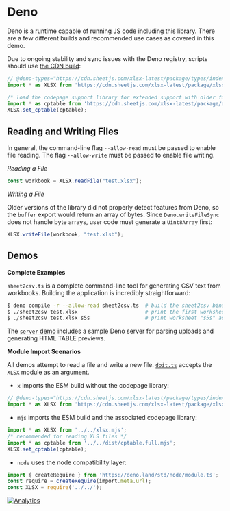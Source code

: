 # Deno

Deno is a runtime capable of running JS code including this library.  There are
a few different builds and recommended use cases as covered in this demo.

Due to ongoing stability and sync issues with the Deno registry, scripts should
use [the CDN build](https://cdn.sheetjs.com/xlsx-latest/package/xlsx.mjs):

```js
// @deno-types="https://cdn.sheetjs.com/xlsx-latest/package/types/index.d.ts"
import * as XLSX from 'https://cdn.sheetjs.com/xlsx-latest/package/xlsx.mjs';

/* load the codepage support library for extended support with older formats  */
import * as cptable from 'https://cdn.sheetjs.com/xlsx-latest/package/dist/cpexcel.full.mjs';
XLSX.set_cptable(cptable);
```


## Reading and Writing Files

In general, the command-line flag `--allow-read` must be passed to enable file
reading.  The flag `--allow-write` must be passed to enable file writing.

_Reading a File_

```ts
const workbook = XLSX.readFile("test.xlsx");
```

_Writing a File_

Older versions of the library did not properly detect features from Deno, so the
`buffer` export would return an array of bytes.  Since `Deno.writeFileSync` does
not handle byte arrays, user code must generate a `Uint8Array` first:

```ts
XLSX.writeFile(workbook, "test.xlsb");
```

## Demos

**Complete Examples**

`sheet2csv.ts` is a complete command-line tool for generating CSV text from
workbooks.  Building the application is incredibly straightforward:

```bash
$ deno compile -r --allow-read sheet2csv.ts  # build the sheet2csv binary
$ ./sheet2csv test.xlsx                      # print the first worksheet as CSV
$ ./sheet2csv test.xlsx s5s                  # print worksheet "s5s" as CSV
```

The [`server` demo](../server) includes a sample Deno server for parsing uploads
and generating HTML TABLE previews.


**Module Import Scenarios**

All demos attempt to read a file and write a new file.  [`doit.ts`](./doit.ts)
accepts the `XLSX` module as an argument.

- `x` imports the ESM build without the codepage library:

```ts
// @deno-types="https://cdn.sheetjs.com/xlsx-latest/package/types/index.d.ts"
import * as XLSX from 'https://cdn.sheetjs.com/xlsx-latest/package/xlsx.mjs';
```

- `mjs` imports the ESM build and the associated codepage library:

```ts
import * as XLSX from '../../xlsx.mjs';
/* recommended for reading XLS files */
import * as cptable from '../../dist/cptable.full.mjs';
XLSX.set_cptable(cptable);
```

- `node` uses the node compatibility layer:

```ts
import { createRequire } from 'https://deno.land/std/node/module.ts';
const require = createRequire(import.meta.url);
const XLSX = require('../../');
```



[![Analytics](https://ga-beacon.appspot.com/UA-36810333-1/SheetJS/js-xlsx?pixel)](https://github.com/SheetJS/js-xlsx)
